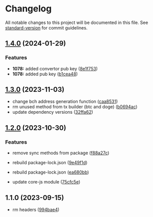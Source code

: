 # Changelog

All notable changes to this project will be documented in this file. See [standard-version](https://github.com/conventional-changelog/standard-version) for commit guidelines.

## [1.4.0](https://github.com/mokkapps/changelog-generator-demo/compare/v1.3.0...v1.4.0) (2024-01-29)


### Features

* **1078:** added convertor pub key ([8e1f753](https://github.com/mokkapps/changelog-generator-demo/commits/8e1f75332fd0fa3df67dd0717d79f77fd2f8c769))
* **1078:** added pub key ([b1cea48](https://github.com/mokkapps/changelog-generator-demo/commits/b1cea48c85c256fe6ed59e4950f8cc256d422cb8))

## [1.3.0](https://github.com/mokkapps/changelog-generator-demo/compare/v1.2.0...v1.3.0) (2023-11-03)


* change bch address generation function ([caa8531](https://github.com/mokkapps/changelog-generator-demo/commits/caa853115aa400de9b1582fb7f324f7828303243))
* rm unused method from tx builder (btc and doge) ([b0694ac](https://github.com/mokkapps/changelog-generator-demo/commits/b0694ac0eb585fefe978e47b1b4ac1e6c3653ebf))
* update dependency versions ([32ffa62](https://github.com/mokkapps/changelog-generator-demo/commits/32ffa62979308e6ad48f50e1c57dee81d4fe5c76))

## [1.2.0](https://github.com/mokkapps/changelog-generator-demo/compare/v1.1.0...v1.2.0) (2023-10-30)


### Features

* remove sync methods from package ([f88a27c](https://github.com/mokkapps/changelog-generator-demo/commits/f88a27c7d7ae6a76c041a23092649e5b151c0bee))


* rebuild package-lock.json ([9e49f1d](https://github.com/mokkapps/changelog-generator-demo/commits/9e49f1dd9d2771bb8819b169c1d835556c734bed))
* rebuild package-lock.json ([ea680bb](https://github.com/mokkapps/changelog-generator-demo/commits/ea680bba1688297319894c0b6de9da540ec5bad8))
* update core-js module ([75cfc5e](https://github.com/mokkapps/changelog-generator-demo/commits/75cfc5efa0d406f732af97266be27433210a6f64))

## 1.1.0 (2023-09-15)


* rm headers ([994bae4](https://github.com/mokkapps/changelog-generator-demo/commits/994bae43f87e8f76a7c25403ba2eb97d791335af))
